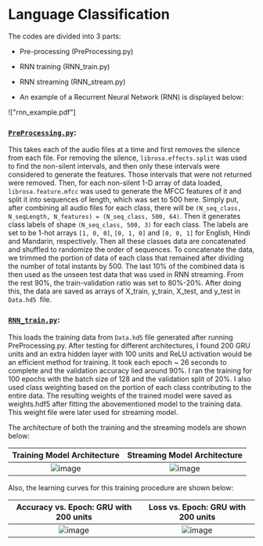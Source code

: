 # Language Classification
The codes are divided into 3 parts:
- Pre-processing (PreProcessing.py)
- RNN training (RNN_train.py)
- RNN streaming (RNN_stream.py)

- An example of a Recurrent Neural Network (RNN) is displayed below:

!["rnn_example.pdf"]
  
### <u>**`PreProcessing.py`**</u>:

This takes each of the audio files at a time and first removes the silence from each file. For removing the silence, `librosa.effects.split` was used to find the non-silent intervals, and then only these intervals were considered to generate the features. Those intervals that were not returned were removed. Then, for each non-silent 1-D array of data loaded, `librosa.feature.mfcc` was used to generate the MFCC features of it and split it into sequences of length, which was set to 500 here. Simply put, after combining all audio files for each class, there will be `(N_seq_class, N_seqLength, N_features) = (N_seq_class, 500, 64)`. Then it generates class labels of shape `(N_seq_class, 500, 3)` for each class. The labels are set to be 1-hot arrays `[1, 0, 0]`, `[0, 1, 0]` and `[0, 0, 1]` for English, Hindi and Mandarin, respectively.
Then all these classes data are concatenated and shuffled to randomize the order of sequences. To concatenate the data, we trimmed the portion of data of each class that remained after dividing the number of total instants by 500. The last 10% of the combined data is then used as the unseen test data that was used in RNN streaming. From the rest 90%, the train-validation ratio was set to 80%-20%. After doing this, the data are saved as arrays of X_train, y_train, X_test, and y_test in `Data.hd5 `file.


### <u>**`RNN_train.py`**</u>:

This loads the training data from `Data.hd5` file generated after running PreProcessing.py. After testing for different architectures, I found 200 GRU units and an extra hidden layer with 100 units and ReLU activation would be an efficient method for training. It took each epoch ~ 26 seconds to complete and the validation accuracy lied around 90%. I ran the training for 100 epochs with the batch size of 128 and the validation split of 20%. I also used class weighting based on the portion of each class contributing to the entire data. The resulting weights of the trained model were saved as weights.hdf5 after fitting the abovementioned model to the training data. This weight file were later used for streaming model.

The architecture of both the training and the streaming models are shown below:

| Training Model Architecture | Streaming Model Architecture |
| :---: | :---: |
| ![image](https://github.com/nozaripo/Deel-Learning-Projects-Sample/assets/40179311/c17a23df-2f44-4804-8291-df9e122bbbd9) | ![image](https://github.com/nozaripo/Deel-Learning-Projects-Sample/assets/40179311/c5aa4bc0-0a71-446d-a4c8-e7ae7998fb86) |

Also, the learning curves for this training procedure are shown below:

| Accuracy vs. Epoch: GRU with 200 units | Loss vs. Epoch: GRU with 200 units |
| :---: | :---: |
| ![image](https://github.com/nozaripo/Deel-Learning-Projects-Sample/assets/40179311/abbcc4f2-2b99-4c3b-9aef-ca7172cf363c) | ![image](https://github.com/nozaripo/Deel-Learning-Projects-Sample/assets/40179311/636594ba-1329-4cd1-8c2a-6c9e71f31f17) |
